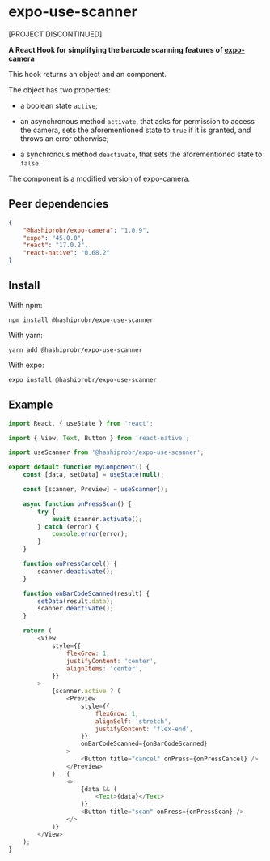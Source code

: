 expo-use-scanner
================

[PROJECT DISCONTINUED]

**A React Hook for simplifying the barcode scanning features of
[expo-camera](https://docs.expo.dev/versions/latest/sdk/camera/)**

This hook returns an object and an component.

The object has two properties:

* a boolean state `active`;

* an asynchronous method `activate`, that asks for permission to access the
  camera, sets the aforementioned state to `true` if it is granted, and throws
  an error otherwise;

* a synchronous method `deactivate`, that sets the aforementioned state to
  `false`.

The component is a [modified
version](https://www.npmjs.com/package/@hashiprobr/expo-camera) of
[expo-camera](https://docs.expo.dev/versions/latest/sdk/camera/).


Peer dependencies
-----------------

``` json
{
    "@hashiprobr/expo-camera": "1.0.9",
    "expo": "45.0.0",
    "react": "17.0.2",
    "react-native": "0.68.2"
}
```


Install
-------

With npm:

```
npm install @hashiprobr/expo-use-scanner
```

With yarn:

```
yarn add @hashiprobr/expo-use-scanner
```

With expo:

```
expo install @hashiprobr/expo-use-scanner
```


Example
-------

``` js
import React, { useState } from 'react';

import { View, Text, Button } from 'react-native';

import useScanner from '@hashiprobr/expo-use-scanner';

export default function MyComponent() {
    const [data, setData] = useState(null);

    const [scanner, Preview] = useScanner();

    async function onPressScan() {
        try {
            await scanner.activate();
        } catch (error) {
            console.error(error);
        }
    }

    function onPressCancel() {
        scanner.deactivate();
    }

    function onBarCodeScanned(result) {
        setData(result.data);
        scanner.deactivate();
    }

    return (
        <View
            style={{
                flexGrow: 1,
                justifyContent: 'center',
                alignItems: 'center',
            }}
        >
            {scanner.active ? (
                <Preview
                    style={{
                        flexGrow: 1,
                        alignSelf: 'stretch',
                        justifyContent: 'flex-end',
                    }}
                    onBarCodeScanned={onBarCodeScanned}
                >
                    <Button title="cancel" onPress={onPressCancel} />
                </Preview>
            ) : (
                <>
                    {data && (
                        <Text>{data}</Text>
                    )}
                    <Button title="scan" onPress={onPressScan} />
                </>
            )}
        </View>
    );
}
```
